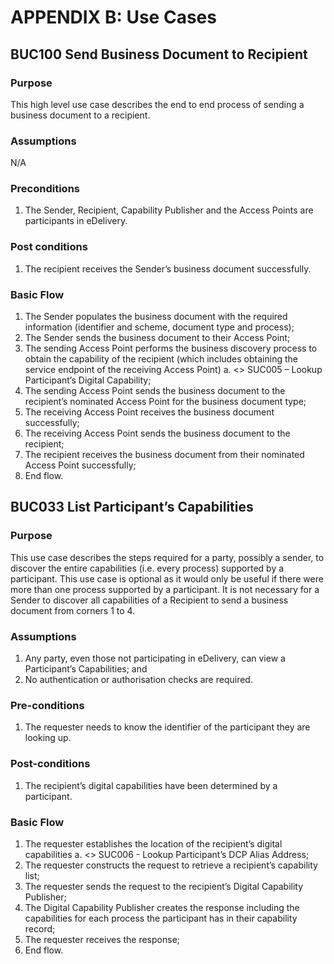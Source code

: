 # APPENDIX B: Use Cases 
## BUC100 Send Business Document to Recipient 

### Purpose 
This high level use case describes the end to end process of sending a business document to a recipient. 

### Assumptions 
N/A 

### Preconditions 
 1. The Sender, Recipient, Capability Publisher and the Access Points are participants in eDelivery. 

### Post conditions 
 1. The recipient receives the Sender’s business document successfully. 

### Basic Flow 
 1. The Sender populates the business document with the required information (identifier and scheme, document type and process); 
 2. The Sender sends the business document to their Access Point; 
 3. The sending Access Point performs the business discovery process to obtain the capability of the recipient (which includes obtaining the service endpoint of the receiving Access Point) 
  a. <<include>> SUC005 – Lookup Participant’s Digital Capability; 
 4. The sending Access Point sends the business document to the recipient’s nominated Access Point for the business document type; 
 5. The receiving Access Point receives the business document successfully; 
 6. The receiving Access Point sends the business document to the recipient; 
 7. The recipient receives the business document from their nominated Access Point successfully; 
 8. End flow. 
 
## BUC033 List Participant’s Capabilities 

### Purpose 
This use case describes the steps required for a party, possibly a sender, to discover the entire capabilities (i.e. every process) supported by a participant. This use case is optional as it would only be useful if there were more than one process supported by a participant. It is not necessary for a Sender to discover all capabilities of a Recipient to send a business document from corners 1 to 4. 

### Assumptions 
 1. Any party, even those not participating in eDelivery, can view a Participant’s Capabilities; and 
 2. No authentication or authorisation checks are required. 

### Pre-conditions 
 1. The requester needs to know the identifier of the participant they are looking up. 

### Post-conditions 
 1. The recipient’s digital capabilities have been determined by a participant. 

### Basic Flow 
 1. The requester establishes the location of the recipient’s digital capabilities 
  a. <<include>> SUC006 - Lookup Participant’s DCP Alias Address; 
 2. The requester constructs the request to retrieve a recipient’s capability list; 
 3. The requester sends the request to the recipient’s Digital Capability Publisher; 
 4. The Digital Capability Publisher creates the response including the capabilities for each process the participant has in their capability record; 
 5. The requester receives the response; 
 6. End flow. 
